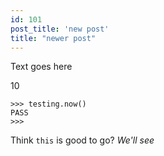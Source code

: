 ```yaml
---
id: 101
post_title: 'new post'
title: "newer post"
---
```



Text goes here

10

```
>>> testing.now()
PASS
>>>
```

Think `this` is good to go? _We'll see_
